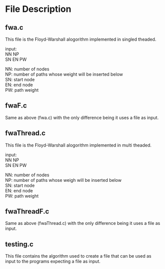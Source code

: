 # File Description

## fwa.c

This file is the Floyd-Warshall alogorithm implemented in singled theaded.

input:  
NN NP  
SN EN PW

NN: number of nodes  
NP: number of paths whose weight will be inserted below  
SN: start node  
EN: end node  
PW: path weight

## fwaF.c

Same as above (fwa.c) with the only difference being it uses a file as input.

## fwaThread.c

This file is the Floyd-Warshall alogorithm implemented in multi theaded.

input:  
NN NP  
SN EN PW

NN: number of nodes  
NP: number of paths whose weigh will be inserted below  
SN: start node  
EN: end node  
PW: path weight

## fwaThreadF.c

Same as above (fwaThread.c) with the only difference being it uses a file as input.

## testing.c

This file contains the algorithm used to create a file that can be used as input to the programs expecting a file as input.
